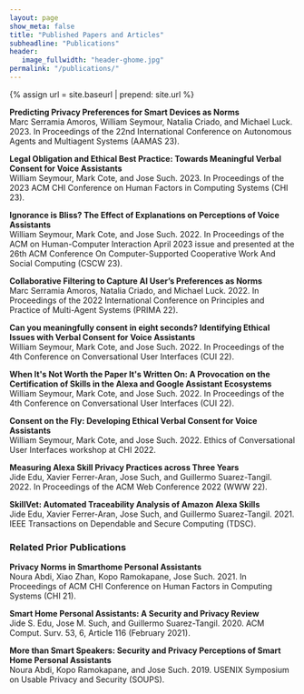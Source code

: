 ```yaml
---
layout: page
show_meta: false
title: "Published Papers and Articles"
subheadline: "Publications"
header:
   image_fullwidth: "header-ghome.jpg"
permalink: "/publications/"
---
```


{% assign url = site.baseurl | prepend: site.url %}

**Predicting Privacy Preferences for Smart Devices as Norms <a class="icon-archive" href="https://kclpure.kcl.ac.uk/portal/en/publications/predicting-privacy-preferences-for-smart-devices-as-norms(79091364-468f-4bb5-9806-15c6237961bd).html"></a><!--<a class="icon-globe" href=""></a>-->** <br />
Marc Serramia Amoros, William Seymour, Natalia Criado, and Michael Luck. 2023. In Proceedings of the 22nd International Conference on Autonomous Agents and Multiagent Systems (AAMAS 23).

**Legal Obligation and Ethical Best Practice: Towards Meaningful Verbal Consent for Voice Assistants <a class="icon-archive" href="https://arxiv.org/abs/2301.08091"></a>  <!--<a class="icon-globe" href=""></a>-->** <br />
William Seymour, Mark Cote, and Jose Such. 2023. In Proceedings of the 2023 ACM CHI Conference on Human Factors in Computing Systems (CHI 23).

**Ignorance is Bliss? The Effect of Explanations on Perceptions of Voice Assistants <a class="icon-archive" href="https://arxiv.org/abs/2211.12900"></a>  <!--<a class="icon-globe" href=""></a>-->** <br />
William Seymour, Mark Cote, and Jose Such. 2022. In Proceedings of the ACM on Human-Computer Interaction April 2023 issue and presented at the 26th ACM Conference On Computer-Supported Cooperative Work And Social Computing (CSCW 23).

**Collaborative Filtering to Capture AI User’s Preferences as Norms <a class="icon-archive" href="https://kclpure.kcl.ac.uk/portal/en/publications/collaborative-filtering-to-capture-ai-users-preferences-as-norms(7aee932a-57ae-4942-9141-71deef71717d).html"></a>  <a class="icon-globe" href="https://link.springer.com/chapter/10.1007/978-3-031-21203-1_45"></a>** <br />
Marc Serramia Amoros, Natalia Criado, and Michael Luck. 2022. In Proceedings of the 2022 International Conference on Principles and Practice of Multi-Agent Systems (PRIMA 22).

**Can you meaningfully consent in eight seconds? Identifying Ethical Issues with Verbal Consent for Voice Assistants <a class="icon-archive" href="https://arxiv.org/abs/2206.11027"></a>  <a class="icon-globe" href="https://dl.acm.org/doi/10.1145/3543829.3544521"></a>** <br />
William Seymour, Mark Cote, and Jose Such. 2022. In Proceedings of the 4th Conference on Conversational User Interfaces (CUI 22).

**When It's Not Worth the Paper It's Written On: A Provocation on the Certification of Skills in the Alexa and Google Assistant Ecosystems <a class="icon-archive" href="https://arxiv.org/abs/2206.11035"></a>  <a class="icon-globe" href="https://dl.acm.org/doi/10.1145/3543829.3544513"></a>** <br />
William Seymour, Mark Cote, and Jose Such. 2022. In Proceedings of the 4th Conference on Conversational User Interfaces (CUI 22).

**Consent on the Fly: Developing Ethical Verbal Consent for Voice Assistants <a class="icon-archive" href="https://arxiv.org/abs/2204.10058"></a>  <a class="icon-globe" href="https://www.conversationaluserinterfaces.org/workshops/CHI2022/pdfs/seymour_voice-based-consent.pdf"></a>** <br />
William Seymour, Mark Cote, and Jose Such. 2022. Ethics of Conversational User Interfaces workshop at CHI 2022.

**Measuring Alexa Skill Privacy Practices across Three Years <a class="icon-archive" href="https://nms.kcl.ac.uk/hasp/pubs/edu2022measuring.pdf"></a>  <a class="icon-globe" href="https://dl.acm.org/doi/10.1145/3485447.3512289"></a>** <br />
Jide Edu, Xavier Ferrer-Aran, Jose Such, and Guillermo Suarez-Tangil. 2022. In Proceedings of the ACM Web Conference 2022 (WWW 22).

**SkillVet: Automated Traceability Analysis of Amazon Alexa Skills <a class="icon-archive" href="https://nms.kcl.ac.uk/hasp/pubs/edu2021skillvet.pdf"></a>  <a class="icon-globe" href="https://doi.ieeecomputersociety.org/10.1109/TDSC.2021.3129116"></a>** <br />
Jide Edu, Xavier Ferrer-Aran, Jose Such, and Guillermo Suarez-Tangil. 2021. IEEE Transactions on Dependable and Secure Computing (TDSC).

### Related Prior Publications

**Privacy Norms in Smarthome Personal Assistants <a class="icon-archive" href="https://nms.kcl.ac.uk/hasp/pubs/SPA-privacy-norms.pdf"></a>  <a class="icon-globe" href="https://dl.acm.org/doi/10.1145/3411764.3445122"></a>** <br />
Noura Abdi, Xiao Zhan, Kopo Ramokapane, Jose Such. 2021. In Proceedings of ACM CHI Conference on Human Factors in Computing Systems (CHI 21).

**Smart Home Personal Assistants: A Security and Privacy Review <a class="icon-archive" href="https://arxiv.org/pdf/1903.05593"></a>  <a class="icon-globe" href="https://doi.org/10.1145/3412383"></a>** <br />
Jide S. Edu, Jose M. Such, and Guillermo Suarez-Tangil. 2020. ACM Comput. Surv. 53, 6, Article 116 (February 2021).

**More than Smart Speakers: Security and Privacy Perceptions of Smart Home Personal Assistants <a class="icon-archive" href="https://www.usenix.org/system/files/soups2019-abdi.pdf"></a> <a class="icon-globe" href="https://www.usenix.org/conference/soups2019/presentation/abdi"></a>** <br />
Noura Abdi, Kopo Ramokapane, and Jose Such. 2019. USENIX Symposium on Usable Privacy and Security (SOUPS).
